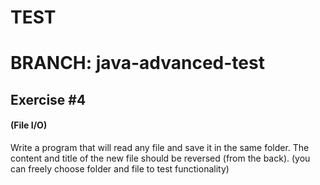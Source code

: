# TEST

# BRANCH: java-advanced-test

## Exercise #4

#### (File I/O)

Write a program that will read any file and save it in the same folder. The content and title of the new file should be
reversed (from the back).
(you can freely choose folder and file to test functionality)
